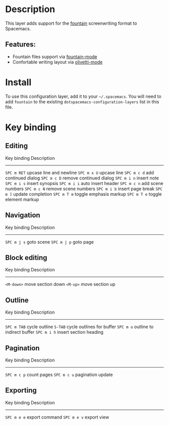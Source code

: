 Description
===========

This layer adds support for the [fountain](https://fountain.io/)
screenwriting format to Spacemacs.

Features:
---------

-   Fountain files support via
    [fountain-mode](https://github.com/rnkn/fountain-mode/)
-   Confortable writing layout via
    [olivetti-mode](https://github.com/rnkn/olivetti/)

Install
=======

To use this configuration layer, add it to your `~/.spacemacs`. You will
need to add `fountain` to the existing
`dotspacemacs-configuration-layers` list in this file.

Key binding
===========

Editing
-------

  Key binding   Description
  ------------- -------------------------
  `SPC m RET`   upcase line and newline
  `SPC m x U`   upcase line
  `SPC m c d`   add continued dialog
  `SPC m c D`   remove continued dialog
  `SPC m i n`   insert note
  `SPC m i s`   insert synopsis
  `SPC m i i`   auto insert header
  `SPC m c n`   add scene numbers
  `SPC m c N`   remove scene numbers
  `SPC m i b`   insert page break
  `SPC m ]`     update completion
  `SPC m T m`   toggle emphasis markup
  `SPC m T e`   toggle element markup

Navigation
----------

  Key binding   Description
  ------------- -------------
  `SPC m j s`   goto scene
  `SPC m j p`   goto page

Block editing
-------------

  Key binding   Description
  ------------- -------------------
  `<M-down>`    move section down
  `<M-up>`      move section up

Outline
-------

  Key binding   Description
  ------------- ----------------------------
  `SPC m TAB`   cycle outline
  `S-TAB`       cycle outlines for buffer
  `SPC m o`     outline to indirect buffer
  `SPC m i h`   insert section heading

Pagination
----------

  Key binding   Description
  ------------- -------------------
  `SPC m c p`   count pages
  `SPC m c u`   pagination update

Exporting
---------

  Key binding   Description
  ------------- ----------------
  `SPC m e e`   export command
  `SPC m e v`   export view
